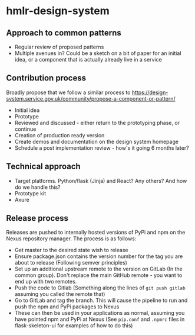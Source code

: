 # hmlr-design-system

## Approach to common patterns

- Regular review of proposed patterns
- Multiple avenues in? Could be a sketch on a bit of paper for an initial idea, or a component that is actually already live in a service

## Contribution process

Broadly propose that we follow a similar process to https://design-system.service.gov.uk/community/propose-a-component-or-pattern/

- Initial idea
- Prototype
- Reviewed and discussed - either return to the prototyping phase, or continue
- Creation of production ready version
- Create demos and documentation on the design system homepage
- Schedule a post implementation review - how's it going 6 months later?


## Technical approach

- Target platforms. Python/flask (Jinja) and React? Any others? And how do we handle this?
- Prototype kit
- Axure

## Release process

Releases are pushed to internally hosted versions of PyPi and npm on the Nexus repository manager. The process is as follows:

- Get master to the desired state wish to release
- Ensure package.json contains the version number for the tag you are about to release (Following semver principles)
- Set up an additional upstream remote to the version on GitLab (In the common group). Don't replace the main GitHub remote - you want to end up with two remotes.
- Push the code to Gitlab (Something along the lines of `git push gitlab` assuming you called the remote that)
- Go to GitLab and tag the branch. This will cause the pipeline to run and push the npm and PyPi packages to Nexus
- These can then be used in your applications as normal, assuming you have pointed npm and PyPi at Nexus (See `pip.conf` and `.npmrc` files in flask-skeleton-ui for examples of how to do this)
